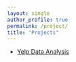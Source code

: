 ```yaml
---
layout: single
author_profile: true
permalink: /project/
title: "Projects"
---
```


- [Yelp Data Analysis](https://david-data-scientist.github.io/project/yelp)
